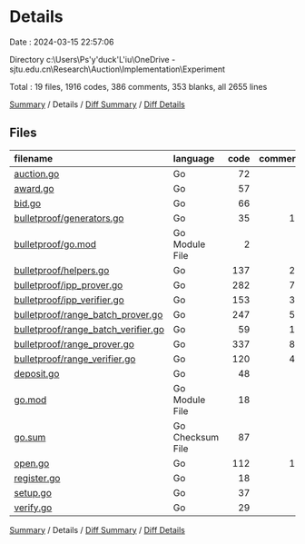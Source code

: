 # Details

Date : 2024-03-15 22:57:06

Directory c:\\Users\\Ps'y'duck'L'iu\\OneDrive - sjtu.edu.cn\\Research\\Auction\\Implementation\\Experiment

Total : 19 files,  1916 codes, 386 comments, 353 blanks, all 2655 lines

[Summary](results.md) / Details / [Diff Summary](diff.md) / [Diff Details](diff-details.md)

## Files
| filename | language | code | comment | blank | total |
| :--- | :--- | ---: | ---: | ---: | ---: |
| [auction.go](/auction.go) | Go | 72 | 9 | 14 | 95 |
| [award.go](/award.go) | Go | 57 | 2 | 13 | 72 |
| [bid.go](/bid.go) | Go | 66 | 7 | 14 | 87 |
| [bulletproof/generators.go](/bulletproof/generators.go) | Go | 35 | 15 | 8 | 58 |
| [bulletproof/go.mod](/bulletproof/go.mod) | Go Module File | 2 | 0 | 2 | 4 |
| [bulletproof/helpers.go](/bulletproof/helpers.go) | Go | 137 | 20 | 25 | 182 |
| [bulletproof/ipp_prover.go](/bulletproof/ipp_prover.go) | Go | 282 | 73 | 42 | 397 |
| [bulletproof/ipp_verifier.go](/bulletproof/ipp_verifier.go) | Go | 153 | 37 | 20 | 210 |
| [bulletproof/range_batch_prover.go](/bulletproof/range_batch_prover.go) | Go | 247 | 55 | 47 | 349 |
| [bulletproof/range_batch_verifier.go](/bulletproof/range_batch_verifier.go) | Go | 59 | 16 | 17 | 92 |
| [bulletproof/range_prover.go](/bulletproof/range_prover.go) | Go | 337 | 85 | 55 | 477 |
| [bulletproof/range_verifier.go](/bulletproof/range_verifier.go) | Go | 120 | 40 | 28 | 188 |
| [deposit.go](/deposit.go) | Go | 48 | 4 | 11 | 63 |
| [go.mod](/go.mod) | Go Module File | 18 | 0 | 4 | 22 |
| [go.sum](/go.sum) | Go Checksum File | 87 | 0 | 1 | 88 |
| [open.go](/open.go) | Go | 112 | 13 | 26 | 151 |
| [register.go](/register.go) | Go | 18 | 2 | 5 | 25 |
| [setup.go](/setup.go) | Go | 37 | 6 | 12 | 55 |
| [verify.go](/verify.go) | Go | 29 | 2 | 9 | 40 |

[Summary](results.md) / Details / [Diff Summary](diff.md) / [Diff Details](diff-details.md)